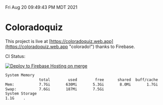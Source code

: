 Fri Aug 20 09:49:43 PM MDT 2021

# Coloradoquiz


This project is live at [https://coloradoquiz.web.app](https://coloradoquiz.web.app "colorado!") thanks to Firebase.

CI Status: 

[![Deploy to Firebase Hosting on merge](https://github.com/teamkushal/coloradoquiz/actions/workflows/firebase-hosting-merge.yml/badge.svg)](https://github.com/teamkushal/coloradoquiz/actions/workflows/firebase-hosting-merge.yml)

```bash
System Memory
               total        used        free      shared  buff/cache   available
Mem:           7.7Gi       630Mi       5.3Gi       8.0Mi       1.7Gi       6.7Gi
Swap:          7.6Gi       187Mi       7.5Gi
System Storage
1.1G	.
```
```bash

